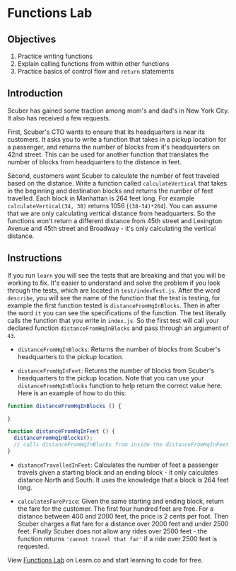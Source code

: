 # Functions Lab

## Objectives
1. Practice writing functions
2. Explain calling functions from within other functions
2. Practice basics of control flow and `return` statements

## Introduction
Scuber has gained some traction among mom's and dad's in New York City. It also has received a few requests.

First, Scuber's CTO wants to ensure that its headquarters is near its customers. It asks you to write a function that takes in a pickup location for a passenger, and returns the number of blocks from it's headquarters on 42nd street. This can be used for another function that translates the number of blocks from headquarters to the distance in feet.

Second, customers want Scuber to calculate the number of feet traveled based on the distance. Write a function called `calculateVertical` that takes in the beginning and destination blocks and returns the number of feet travelled. Each block in Manhattan is 264 feet long. For example `calculateVertical(34, 38)` returns 1056 (`(38-34)*264`). You can assume that we are only calculating vertical distance from headquarters. So the functions won't return a different distance from 45th street and Lexington Avenue and 45th street and Broadway - it's only calculating the vertical distance.

## Instructions
If you run `learn` you will see the tests that are breaking and that you will be working to fix. It's easier to understand and solve the problem if you look through the tests, which are located in `test/indexTest.js`. After the word `describe`, you will see the name of the function that the test is testing, for example the first function tested is `distanceFromHqInBlocks`. Then in after the word `it` you can see the specifications of the function. The test literally calls the function that you write in `index.js`. So the first test will call your declared function `distanceFromHqInBlocks` and pass through an argument of `43`.

* `distanceFromHqInBlocks`: Returns the number of blocks from Scuber's headquarters to the pickup location.

* `distanceFromHqInFeet`: Returns the number of blocks from Scuber's headquarters to the pickup location. Note that you can use your `distanceFromHqInBlocks` function to help return the correct value here. Here is an example of how to do this:

```js
function distanceFromHqInBlocks () {

}

function distanceFromHqInFeet () {
  distanceFromHqInBlocks();
  // calls distanceFromHqInBlocks from inside the distanceFromHqInFeet function
}
```

* `distanceTravelledInFeet`: Calculates the number of feet a passenger travels given a starting block and an ending block - it only calculates distance North and South. It uses the knowledge that a block is 264 feet long.

* `calculatesFarePrice`: Given the same starting and ending block, return the fare for the customer. The first four hundred feet are free. For a distance between 400 and 2000 feet, the price is 2 cents per foot. Then Scuber charges a flat fare for a distance over 2000 feet and under 2500 feet. Finally Scuber does not allow any rides over 2500 feet - the function returns `'cannot travel that far'` if a ride over 2500 feet is requested.

<p class='util--hide'>View <a href='https://learn.co/lessons/js-basics-functions-lab'>Functions Lab</a> on Learn.co and start learning to code for free.</p>
